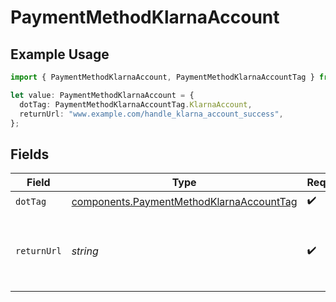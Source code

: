 # PaymentMethodKlarnaAccount

## Example Usage

```typescript
import { PaymentMethodKlarnaAccount, PaymentMethodKlarnaAccountTag } from "@boltpay/bolt-typescript-sdk/models/components";

let value: PaymentMethodKlarnaAccount = {
  dotTag: PaymentMethodKlarnaAccountTag.KlarnaAccount,
  returnUrl: "www.example.com/handle_klarna_account_success",
};
```

## Fields

| Field                                                                                                | Type                                                                                                 | Required                                                                                             | Description                                                                                          | Example                                                                                              |
| ---------------------------------------------------------------------------------------------------- | ---------------------------------------------------------------------------------------------------- | ---------------------------------------------------------------------------------------------------- | ---------------------------------------------------------------------------------------------------- | ---------------------------------------------------------------------------------------------------- |
| `dotTag`                                                                                             | [components.PaymentMethodKlarnaAccountTag](../../models/components/paymentmethodklarnaaccounttag.md) | :heavy_check_mark:                                                                                   | N/A                                                                                                  | klarna_account                                                                                       |
| `returnUrl`                                                                                          | *string*                                                                                             | :heavy_check_mark:                                                                                   | Return URL to return to after payment completion in Klarna.                                          | www.example.com/handle_klarna_account_success                                                        |